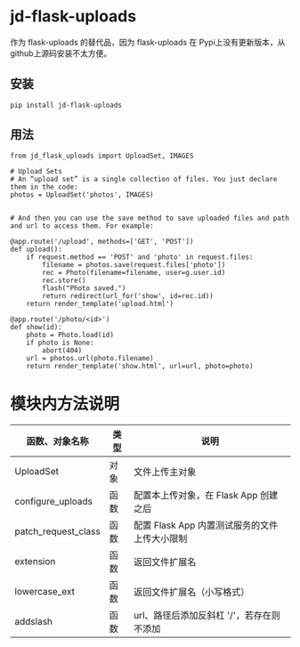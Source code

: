 # jd-flask-uploads

作为 flask-uploads 的替代品，因为 flask-uploads 在 Pypi上没有更新版本，从github上源码安装不太方便。


## 安装

```
pip install jd-flask-uploads
```

## 用法
```
from jd_flask_uploads import UploadSet, IMAGES

# Upload Sets
# An “upload set” is a single collection of files. You just declare them in the code:
photos = UploadSet('photos', IMAGES)


# And then you can use the save method to save uploaded files and path and url to access them. For example:

@app.route('/upload', methods=['GET', 'POST'])
def upload():
    if request.method == 'POST' and 'photo' in request.files:
        filename = photos.save(request.files['photo'])
        rec = Photo(filename=filename, user=g.user.id)
        rec.store()
        flash("Photo saved.")
        return redirect(url_for('show', id=rec.id))
    return render_template('upload.html')

@app.route('/photo/<id>')
def show(id):
    photo = Photo.load(id)
    if photo is None:
        abort(404)
    url = photos.url(photo.filename)
    return render_template('show.html', url=url, photo=photo)
```


# 模块内方法说明

| 函数、对象名称            | 类型    | 说明                          |
|---------------------------|---------|-------------------------------|
| UploadSet                 | 对象    | 文件上传主对象                |
| configure_uploads         | 函数    | 配置本上传对象，在 Flask App 创建之后 |
| patch_request_class       | 函数    | 配置 Flask App 内置测试服务的文件上传大小限制 |
| extension                 | 函数    | 返回文件扩展名 |
| lowercase_ext             | 函数    | 返回文件扩展名（小写格式） |
| addslash                  | 函数    | url、路径后添加反斜杠 '/'，若存在则不添加 |
